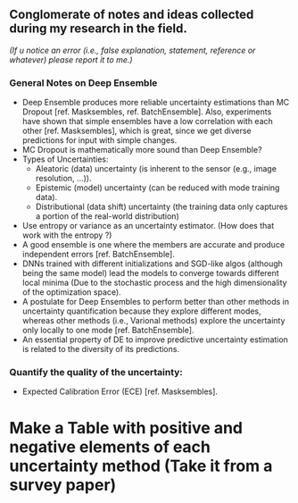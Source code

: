 ## Conglomerate of notes and ideas collected during my research in the field. 
*(If u notice an error (i.e., false explanation, statement, reference or whatever) please report it to me.)*

### General Notes on Deep Ensemble
- Deep Ensemble produces more reliable uncertainty estimations than MC Dropout [ref. Masksembles, ref. BatchEnsemble]. Also, experiments have shown that simple ensembles have a low correlation with each other [ref. Masksembles], which is great, since we get diverse predictions for input with simple changes.
- MC Dropout is mathematically more sound than Deep Ensemble?
- Types of Uncertainties:
  - Aleatoric (data) uncertainty (is inherent to the sensor (e.g., image resolution, ...)).
  - Epistemic (model) uncertainty (can be reduced with mode training data).
  - Distributional (data shift) uncertainty (the training data only captures a portion of the real-world distribution)
- Use entropy or variance as an uncertainty estimator. (How does that work with the entropy ?)
- A good ensemble is one where the members are accurate and produce independent errors [ref. BatchEnsemble].
- DNNs trained with different initializations and SGD-like algos (although being the same model) lead the models to converge towards different local minima (Due to the stochastic process and the high dimensionality of the optimization space).
- A postulate for Deep Ensembles to perform better than other methods in uncertainty quantification because they explore different modes, whereas other methods (i.e., Varional methods) explore the uncertainty only locally to one mode [ref. BatchEnsemble].
- An essential property of DE to improve predictive uncertainty estimation is related to the diversity of its predictions. 


### Quantify the quality of the uncertainty:
- Expected Calibration Error (ECE) [ref. Masksembles].

# Make a Table with positive and negative elements of each uncertainty method (Take it from a survey paper)
